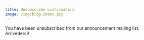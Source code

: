 ```yaml
---
title: Unsubscribe confirmation
image: /img/blog-index.jpg
---
```


You have been unsubscribed from our announcement mailing list. Arrivederci!
